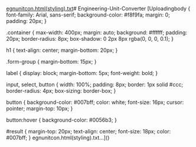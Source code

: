 [egnunitcon.html(styling).txt](https://github.com/user-attachments/files/18501470/egnunitcon.html.styling.txt)# Engineering-Unit-Converter
[Uploadingbody {
    font-family: Arial, sans-serif;
    background-color: #f8f9fa;
    margin: 0;
    padding: 20px;
}

.container {
    max-width: 400px;
    margin: auto;
    background: #ffffff;
    padding: 20px;
    border-radius: 8px;
    box-shadow: 0 2px 8px rgba(0, 0, 0, 0.1);
}

h1 {
    text-align: center;
    margin-bottom: 20px;
}

.form-group {
    margin-bottom: 15px;
}

label {
    display: block;
    margin-bottom: 5px;
    font-weight: bold;
}

input, select, button {
    width: 100%;
    padding: 8px;
    border: 1px solid #ccc;
    border-radius: 4px;
    box-sizing: border-box;
}

button {
    background-color: #007bff;
    color: white;
    font-size: 16px;
    cursor: pointer;
    margin-top: 10px;
}

button:hover {
    background-color: #0056b3;
}

#result {
    margin-top: 20px;
    text-align: center;
    font-size: 18px;
    color: #007bff;
}
 egnunitcon.html(styling).txt…]()
